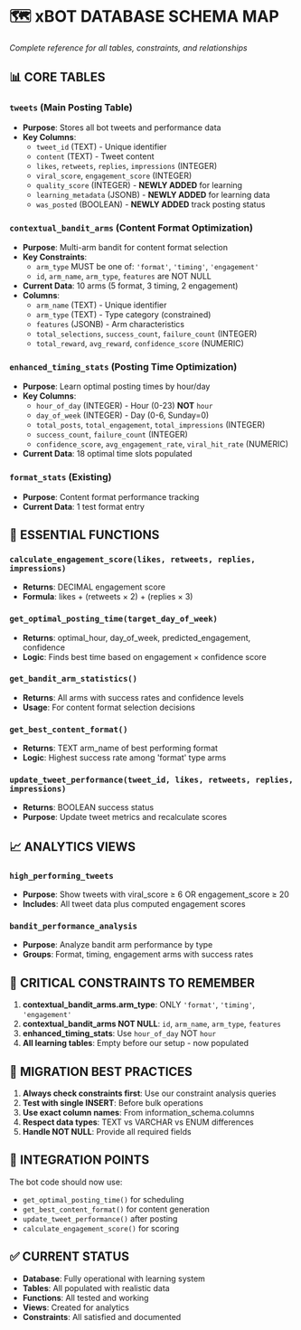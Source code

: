# 🗺️ xBOT DATABASE SCHEMA MAP
*Complete reference for all tables, constraints, and relationships*

## 📊 **CORE TABLES**

### `tweets` (Main Posting Table)
- **Purpose**: Stores all bot tweets and performance data
- **Key Columns**:
  - `tweet_id` (TEXT) - Unique identifier
  - `content` (TEXT) - Tweet content
  - `likes`, `retweets`, `replies`, `impressions` (INTEGER)
  - `viral_score`, `engagement_score` (INTEGER)
  - `quality_score` (INTEGER) - **NEWLY ADDED** for learning
  - `learning_metadata` (JSONB) - **NEWLY ADDED** for learning data
  - `was_posted` (BOOLEAN) - **NEWLY ADDED** track posting status

### `contextual_bandit_arms` (Content Format Optimization)
- **Purpose**: Multi-arm bandit for content format selection
- **Key Constraints**:
  - `arm_type` MUST be one of: `'format'`, `'timing'`, `'engagement'`
  - `id`, `arm_name`, `arm_type`, `features` are NOT NULL
- **Current Data**: 10 arms (5 format, 3 timing, 2 engagement)
- **Columns**:
  - `arm_name` (TEXT) - Unique identifier
  - `arm_type` (TEXT) - Type category (constrained)
  - `features` (JSONB) - Arm characteristics 
  - `total_selections`, `success_count`, `failure_count` (INTEGER)
  - `total_reward`, `avg_reward`, `confidence_score` (NUMERIC)

### `enhanced_timing_stats` (Posting Time Optimization)
- **Purpose**: Learn optimal posting times by hour/day
- **Key Columns**:
  - `hour_of_day` (INTEGER) - Hour (0-23) **NOT** `hour`
  - `day_of_week` (INTEGER) - Day (0-6, Sunday=0)
  - `total_posts`, `total_engagement`, `total_impressions` (INTEGER)
  - `success_count`, `failure_count` (INTEGER)
  - `confidence_score`, `avg_engagement_rate`, `viral_hit_rate` (NUMERIC)
- **Current Data**: 18 optimal time slots populated

### `format_stats` (Existing)
- **Purpose**: Content format performance tracking
- **Current Data**: 1 test format entry

## 🔧 **ESSENTIAL FUNCTIONS**

### `calculate_engagement_score(likes, retweets, replies, impressions)`
- **Returns**: DECIMAL engagement score
- **Formula**: likes + (retweets × 2) + (replies × 3)

### `get_optimal_posting_time(target_day_of_week)`
- **Returns**: optimal_hour, day_of_week, predicted_engagement, confidence
- **Logic**: Finds best time based on engagement × confidence score

### `get_bandit_arm_statistics()`
- **Returns**: All arms with success rates and confidence levels
- **Usage**: For content format selection decisions

### `get_best_content_format()`
- **Returns**: TEXT arm_name of best performing format
- **Logic**: Highest success rate among 'format' type arms

### `update_tweet_performance(tweet_id, likes, retweets, replies, impressions)`
- **Returns**: BOOLEAN success status
- **Purpose**: Update tweet metrics and recalculate scores

## 📈 **ANALYTICS VIEWS**

### `high_performing_tweets`
- **Purpose**: Show tweets with viral_score ≥ 6 OR engagement_score ≥ 20
- **Includes**: All tweet data plus computed engagement scores

### `bandit_performance_analysis`
- **Purpose**: Analyze bandit arm performance by type
- **Groups**: Format, timing, engagement arms with success rates

## 🚨 **CRITICAL CONSTRAINTS TO REMEMBER**

1. **contextual_bandit_arms.arm_type**: ONLY `'format'`, `'timing'`, `'engagement'`
2. **contextual_bandit_arms NOT NULL**: `id`, `arm_name`, `arm_type`, `features`
3. **enhanced_timing_stats**: Use `hour_of_day` NOT `hour`
4. **All learning tables**: Empty before our setup - now populated

## 🔄 **MIGRATION BEST PRACTICES**

1. **Always check constraints first**: Use our constraint analysis queries
2. **Test with single INSERT**: Before bulk operations
3. **Use exact column names**: From information_schema.columns
4. **Respect data types**: TEXT vs VARCHAR vs ENUM differences
5. **Handle NOT NULL**: Provide all required fields

## 🎯 **INTEGRATION POINTS**

The bot code should now use:
- `get_optimal_posting_time()` for scheduling
- `get_best_content_format()` for content generation
- `update_tweet_performance()` after posting
- `calculate_engagement_score()` for scoring

## ✅ **CURRENT STATUS**
- **Database**: Fully operational with learning system
- **Tables**: All populated with realistic data
- **Functions**: All tested and working
- **Views**: Created for analytics
- **Constraints**: All satisfied and documented
